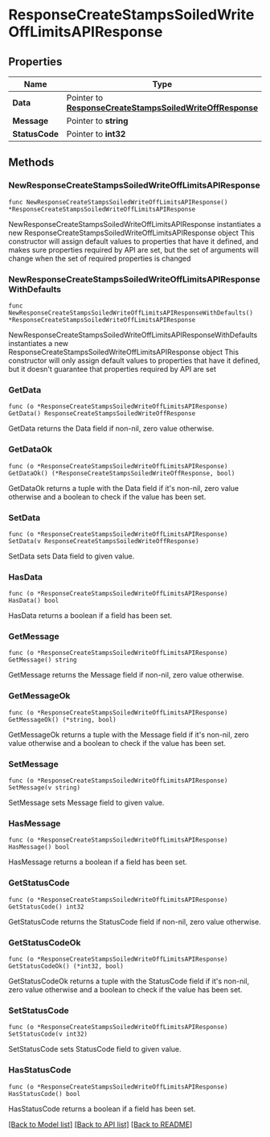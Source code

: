 # ResponseCreateStampsSoiledWriteOffLimitsAPIResponse

## Properties

Name | Type | Description | Notes
------------ | ------------- | ------------- | -------------
**Data** | Pointer to [**ResponseCreateStampsSoiledWriteOffResponse**](ResponseCreateStampsSoiledWriteOffResponse.md) |  | [optional] 
**Message** | Pointer to **string** |  | [optional] 
**StatusCode** | Pointer to **int32** |  | [optional] 

## Methods

### NewResponseCreateStampsSoiledWriteOffLimitsAPIResponse

`func NewResponseCreateStampsSoiledWriteOffLimitsAPIResponse() *ResponseCreateStampsSoiledWriteOffLimitsAPIResponse`

NewResponseCreateStampsSoiledWriteOffLimitsAPIResponse instantiates a new ResponseCreateStampsSoiledWriteOffLimitsAPIResponse object
This constructor will assign default values to properties that have it defined,
and makes sure properties required by API are set, but the set of arguments
will change when the set of required properties is changed

### NewResponseCreateStampsSoiledWriteOffLimitsAPIResponseWithDefaults

`func NewResponseCreateStampsSoiledWriteOffLimitsAPIResponseWithDefaults() *ResponseCreateStampsSoiledWriteOffLimitsAPIResponse`

NewResponseCreateStampsSoiledWriteOffLimitsAPIResponseWithDefaults instantiates a new ResponseCreateStampsSoiledWriteOffLimitsAPIResponse object
This constructor will only assign default values to properties that have it defined,
but it doesn't guarantee that properties required by API are set

### GetData

`func (o *ResponseCreateStampsSoiledWriteOffLimitsAPIResponse) GetData() ResponseCreateStampsSoiledWriteOffResponse`

GetData returns the Data field if non-nil, zero value otherwise.

### GetDataOk

`func (o *ResponseCreateStampsSoiledWriteOffLimitsAPIResponse) GetDataOk() (*ResponseCreateStampsSoiledWriteOffResponse, bool)`

GetDataOk returns a tuple with the Data field if it's non-nil, zero value otherwise
and a boolean to check if the value has been set.

### SetData

`func (o *ResponseCreateStampsSoiledWriteOffLimitsAPIResponse) SetData(v ResponseCreateStampsSoiledWriteOffResponse)`

SetData sets Data field to given value.

### HasData

`func (o *ResponseCreateStampsSoiledWriteOffLimitsAPIResponse) HasData() bool`

HasData returns a boolean if a field has been set.

### GetMessage

`func (o *ResponseCreateStampsSoiledWriteOffLimitsAPIResponse) GetMessage() string`

GetMessage returns the Message field if non-nil, zero value otherwise.

### GetMessageOk

`func (o *ResponseCreateStampsSoiledWriteOffLimitsAPIResponse) GetMessageOk() (*string, bool)`

GetMessageOk returns a tuple with the Message field if it's non-nil, zero value otherwise
and a boolean to check if the value has been set.

### SetMessage

`func (o *ResponseCreateStampsSoiledWriteOffLimitsAPIResponse) SetMessage(v string)`

SetMessage sets Message field to given value.

### HasMessage

`func (o *ResponseCreateStampsSoiledWriteOffLimitsAPIResponse) HasMessage() bool`

HasMessage returns a boolean if a field has been set.

### GetStatusCode

`func (o *ResponseCreateStampsSoiledWriteOffLimitsAPIResponse) GetStatusCode() int32`

GetStatusCode returns the StatusCode field if non-nil, zero value otherwise.

### GetStatusCodeOk

`func (o *ResponseCreateStampsSoiledWriteOffLimitsAPIResponse) GetStatusCodeOk() (*int32, bool)`

GetStatusCodeOk returns a tuple with the StatusCode field if it's non-nil, zero value otherwise
and a boolean to check if the value has been set.

### SetStatusCode

`func (o *ResponseCreateStampsSoiledWriteOffLimitsAPIResponse) SetStatusCode(v int32)`

SetStatusCode sets StatusCode field to given value.

### HasStatusCode

`func (o *ResponseCreateStampsSoiledWriteOffLimitsAPIResponse) HasStatusCode() bool`

HasStatusCode returns a boolean if a field has been set.


[[Back to Model list]](../README.md#documentation-for-models) [[Back to API list]](../README.md#documentation-for-api-endpoints) [[Back to README]](../README.md)


